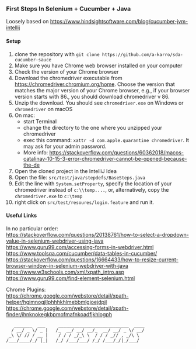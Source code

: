 ### First Steps In Selenium + Cucumber + Java

Loosely based on https://www.hindsightsoftware.com/blog/cucumber-jvm-intellij

#### Setup
1. clone the repository with `git clone https://github.com/a-karro/sda-cucumber-sauce`
2. Make sure you have Chrome web browser installed on your computer
3. Check the version of your Chrome browser
4. Download the chromedriver executable from https://chromedriver.chromium.org/home. Choose the version that matches the major version of your Chrome browser, e.g., if your browser version starts with 86., you should download chromedriver v 86.
5. Unzip the download. You should see `chromedriver.exe` on Windows or `chromedriver` on macOS
6. On mac:
    * start Terminal
    * change the directory to the one where you unzipped your chromedriver
    * exec this command: `xattr -d com.apple.quarantine chromedriver`. It may ask for your admin password.
    * More info: https://stackoverflow.com/questions/60362018/macos-catalinav-10-15-3-error-chromedriver-cannot-be-opened-because-the-de
7. Open the cloned project in the IntelliJ Idea
8. Open the file: `src/test/java/stepdefs/BaseSteps.java`
9. Edit the line with `System.setProperty`, specify the location of your chromedriver instead of `c:\\temp....`, or, alternatively, copy the `chromedriver.exe` to `c:\temp`
10. right click on `src/test/resoures/login.feature` and run it.


#### Useful Links

In no particular order: <br>
https://stackoverflow.com/questions/20138761/how-to-select-a-dropdown-value-in-selenium-webdriver-using-java
https://www.guru99.com/accessing-forms-in-webdriver.html
https://www.toolsqa.com/cucumber/data-tables-in-cucumber/
https://stackoverflow.com/questions/16664433/how-to-resize-current-browser-window-in-selenium-webdriver-with-java
https://www.w3schools.com/xml/xpath_intro.asp
https://www.guru99.com/find-element-selenium.html

Chrome Plugins: <br>
https://chrome.google.com/webstore/detail/xpath-helper/hgimnogjllphhhkhlmebbmlgjoejdpjl
https://chrome.google.com/webstore/detail/xpath-finder/ihnknokegkbpmofmafnkoadfjkhlogph

       _______  ___     ___________________________  ____
      / __/ _ \/ _ |   /_  __/ __/ __/_  __/ __/ _ \/ __/
     _\ \/ // / __ |    / / / _/_\ \  / / / _// , _/\ \   
    /___/____/_/ |_|   /_/ /___/___/ /_/ /___/_/|_/___/  
                                                     
                                                     